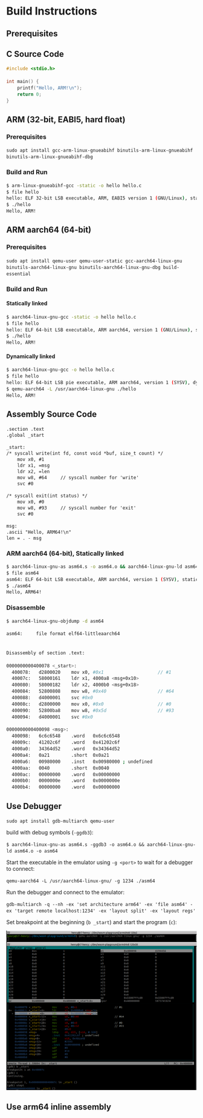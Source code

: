# Build Instructions

## Prerequisites

## C Source Code

```C
#include <stdio.h>

int main() {
    printf("Hello, ARM!\n");
    return 0;
}
```

## ARM (32-bit, EABI5, hard float)

### Prerequisites

`sudo apt install gcc-arm-linux-gnueabihf binutils-arm-linux-gnueabihf binutils-arm-linux-gnueabihf-dbg`

### Build and Run

```bash
$ arm-linux-gnueabihf-gcc -static -o hello hello.c
$ file hello
hello: ELF 32-bit LSB executable, ARM, EABI5 version 1 (GNU/Linux), statically linked, BuildID[sha1]=75855565b3fd299b3e6450fadc60e5865234e310, for GNU/Linux 3.2.0, not stripped
$ ./hello
Hello, ARM!
```

## ARM aarch64 (64-bit)

### Prerequisites

`sudo apt install qemu-user qemu-user-static gcc-aarch64-linux-gnu binutils-aarch64-linux-gnu binutils-aarch64-linux-gnu-dbg build-essential`

### Build and Run

#### Statically linked

```bash
$ aarch64-linux-gnu-gcc -static -o hello hello.c
$ file hello
hello: ELF 64-bit LSB executable, ARM aarch64, version 1 (GNU/Linux), statically linked, BuildID[sha1]=ac301e968570cdc346c10e9f441d69db83450876, for GNU/Linux 3.7.0, not stripped
$ ./hello
Hello, ARM!
```

#### Dynamically linked

```bash
$ aarch64-linux-gnu-gcc -o hello hello.c
$ file hello
hello: ELF 64-bit LSB pie executable, ARM aarch64, version 1 (SYSV), dynamically linked, interpreter /lib/ld-linux-aarch64.so.1, BuildID[sha1]=116d101ab32de822a56ef6e3b19f9fa897910fff, for GNU/Linux 3.7.0, not stripped
$ qemu-aarch64 -L /usr/aarch64-linux-gnu ./hello
Hello, ARM!
```

## Assembly Source Code

```armasm
.section .text
.global _start

_start:
/* syscall write(int fd, const void *buf, size_t count) */
    mov x0, #1     
    ldr x1, =msg 
    ldr x2, =len 
    mov w8, #64     // syscall number for 'write'
    svc #0

/* syscall exit(int status) */
    mov x0, #0 
    mov w8, #93     // syscall number for 'exit'
    svc #0

msg:
.ascii "Hello, ARM64!\n"
len = . - msg
```

### ARM aarch64 (64-bit), Statically linked

```bash
$ aarch64-linux-gnu-as asm64.s -o asm64.o && aarch64-linux-gnu-ld asm64.o -o asm64
$ file asm64
asm64: ELF 64-bit LSB executable, ARM aarch64, version 1 (SYSV), statically linked, not stripped
$ ./asm64 
Hello, ARM64!
```

### Disassemble

```bash
$ aarch64-linux-gnu-objdump -d asm64

asm64:     file format elf64-littleaarch64


Disassembly of section .text:

0000000000400078 <_start>:
  400078:	d2800020 	mov	x0, #0x1                   	// #1
  40007c:	58000161 	ldr	x1, 4000a8 <msg+0x10>
  400080:	58000182 	ldr	x2, 4000b0 <msg+0x18>
  400084:	52800808 	mov	w8, #0x40                  	// #64
  400088:	d4000001 	svc	#0x0
  40008c:	d2800000 	mov	x0, #0x0                   	// #0
  400090:	52800ba8 	mov	w8, #0x5d                  	// #93
  400094:	d4000001 	svc	#0x0

0000000000400098 <msg>:
  400098:	6c6c6548 	.word	0x6c6c6548
  40009c:	41202c6f 	.word	0x41202c6f
  4000a0:	34364d52 	.word	0x34364d52
  4000a4:	0a21      	.short	0x0a21
  4000a6:	00980000 	.inst	0x00980000 ; undefined
  4000aa:	0040      	.short	0x0040
  4000ac:	00000000 	.word	0x00000000
  4000b0:	0000000e 	.word	0x0000000e
  4000b4:	00000000 	.word	0x00000000

```

## Use Debugger

`sudo apt install gdb-multiarch qemu-user`

build with debug symbols (`-ggdb3`):

`$ aarch64-linux-gnu-as asm64.s -ggdb3 -o asm64.o && aarch64-linux-gnu-ld asm64.o -o asm64`

Start the executable in the emulator using `-g <port>` to wait for a debugger to connect:

`qemu-aarch64 -L /usr/aarch64-linux-gnu/ -g 1234 ./asm64`

Run the debugger and connect to the emulator:

`gdb-multiarch -q --nh -ex 'set architecture arm64' -ex 'file asm64' -ex 'target remote localhost:1234' -ex 'layout split' -ex 'layout regs'`

Set breakpoint at the beginning (`b _start`) and start the program (`c`):

![](../docs/img/gdb-arm64v8.png)

## Use arm64 inline assembly